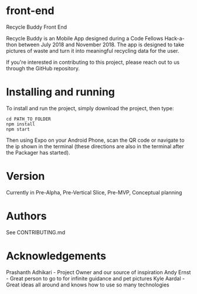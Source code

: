 # front-end
Recycle Buddy Front End

Recycle Buddy is an Mobile App designed during a Code Fellows Hack-a-thon between July 2018 and November 2018. The app is designed to take pictures of waste and turn it into meaningful recycling data for the user. 

If you're interested in contributing to this project, please reach out to us through the GitHub repository. 

# Installing and running

To install and run the project, simply download the project, then type:

```
cd PATH_TO_FOLDER
npm install
npm start
```

Then using Expo on your Android Phone, scan the QR code or navigate to the ip shown in the terminal (these directions are also in the terminal after the Packager has started).

# Version
Currently in Pre-Alpha, Pre-Vertical Slice, Pre-MVP, Conceptual planning

# Authors
See CONTRIBUTING.md

# Acknowledgements
Prashanth Adhikari - Project Owner and our source of inspiration
Andy Ernst - Great person to go to for infinite guidance and pet pictures
Kyle Aardal - Great ideas all around and knows how to use so many technologies